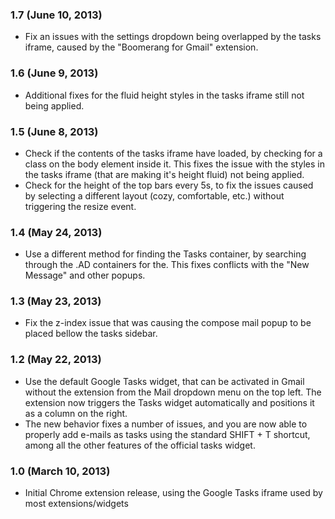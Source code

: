 
### 1.7 (June 10, 2013)

* Fix an issues with the settings dropdown being overlapped by the tasks iframe, caused by the "Boomerang for Gmail" extension.

### 1.6 (June 9, 2013)

* Additional fixes for the fluid height styles in the tasks iframe still not being applied.

### 1.5 (June 8, 2013)

* Check if the contents of the tasks iframe have loaded, by checking for a class on the body element inside it. This fixes the issue with the styles in the tasks iframe (that are making it's height fluid) not being applied.
* Check for the height of the top bars every 5s, to fix the issues caused by selecting a different layout (cozy, comfortable, etc.) without triggering the resize event.

### 1.4 (May 24, 2013)

* Use a different method for finding the Tasks container, by searching through the .AD containers for the. This fixes conflicts with the "New Message" and other popups.

### 1.3 (May 23, 2013)

* Fix the z-index issue that was causing the compose mail popup to be placed bellow the tasks sidebar.

### 1.2 (May 22, 2013)

* Use the default Google Tasks widget, that can be activated in Gmail without the extension from the Mail dropdown menu on the top left. The extension now triggers the Tasks widget automatically and positions it as a column on the right.
* The new behavior fixes a number of issues, and you are now able to properly add e-mails as tasks using the standard SHIFT + T shortcut, among all the other features of the official tasks widget.

### 1.0 (March 10, 2013)

* Initial Chrome extension release, using the Google Tasks iframe used by most extensions/widgets
